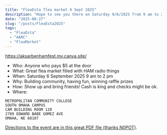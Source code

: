 ```yaml
---
title: "FleaEsta flea market 6 Sept 2025"
description: "Hope to see you there on Saturday 9/6/2025 from 9 am to 2 pm"
date: "2025-08-27"
slug: "/posts/FleaEsta2025"
tags:
  - "FleaEsta"
  - "AARC"
  - "FleaMarket"
---
```


<a href="https://aksarbenhamfest.my.canva.site/">https://aksarbenhamfest.my.canva.site/</a>
* Who: Anyone who pays $5 at the door
* What: Great flea market filled with HAM radio things
* When: Saturday 6 September 2025 9 am to 2 pm
* Why: Building community, having fun, winning raffle prizes
* How: Show up and bring friends!  Cash is king and checks might be ok.
* Where:
```
METROPOLITAN COMMUNITY COLLEGE
SOUTH OMAHA CAMPUS
CAM BUILDING ROOM 120
2709 EDWARD BABE GOMEZ AVE
OMAHA, NE 68107
```

<a href="/img/MCCEventMap.pdf">
Directions to the event are in this great PDF file (thanks N0POT)</a>.

